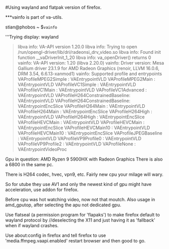 
#Using wayland and flatpak version of firefox.

***vainfo is part of va-utils.

stian@phobos ~ $`vainfo`

'''Trying display: wayland
>libva info: VA-API version 1.20.0
libva info: Trying to open /run/opengl-driver/lib/dri/radeonsi_drv_video.so
libva info: Found init function __vaDriverInit_1_20
libva info: va_openDriver() returns 0
vainfo: VA-API version: 1.20 (libva 2.20.0)
vainfo: Driver version: Mesa Gallium driver 23.1.9 for AMD Radeon Graphics (renoir, LLVM 16.0.6, DRM 3.54, 6.6.13-xanmod1)
vainfo: Supported profile and entrypoints
      VAProfileMPEG2Simple            : VAEntrypointVLD
      VAProfileMPEG2Main              : VAEntrypointVLD
      VAProfileVC1Simple              : VAEntrypointVLD
      VAProfileVC1Main                : VAEntrypointVLD
      VAProfileVC1Advanced            : VAEntrypointVLD
      VAProfileH264ConstrainedBaseline: VAEntrypointVLD
      VAProfileH264ConstrainedBaseline: VAEntrypointEncSlice
      VAProfileH264Main               : VAEntrypointVLD
      VAProfileH264Main               : VAEntrypointEncSlice
      VAProfileH264High               : VAEntrypointVLD
      VAProfileH264High               : VAEntrypointEncSlice
      VAProfileHEVCMain               : VAEntrypointVLD
      VAProfileHEVCMain               : VAEntrypointEncSlice
      VAProfileHEVCMain10             : VAEntrypointVLD
      VAProfileHEVCMain10             : VAEntrypointEncSlice
      VAProfileJPEGBaseline           : VAEntrypointVLD
      VAProfileVP9Profile0            : VAEntrypointVLD
      VAProfileVP9Profile2            : VAEntrypointVLD
      VAProfileNone                   : VAEntrypointVideoProc

Gpu in question: AMD Ryzen 9 5900HX with Radeon Graphics
There is also a 6800 in the same pc.

There is H264 codec, hvec, vpn9, etc. Fairly new cpu your milage will wary.

So for utube they use AV1 and only the newest kind of gpu might have acceleration, use addon for firefox.

Before cpu was hot watching video, now not that moutch. Also usage in amd_gputop, after selecting the apu not dedicated gpu.

Use flatseal (a permission program for 'flapaks') to make firefox default to wayland protocol by //deselecting the X11 and just having it as 'fallback' when if wayland crashes.

Use about:config in firefox and tell firefox to use 'media.ffmpeg.vaapi.enabled'
restart browser and then good to go.
